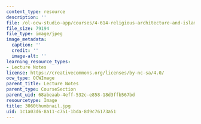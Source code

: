 ```yaml
---
content_type: resource
description: ''
file: /ol-ocw-studio-app/courses/4-614-religious-architecture-and-islamic-cultures-fall-2002/1c1a03d68a11c7511bda8d9c76173a51_3060thumbnail.jpg
file_size: 79194
file_type: image/jpeg
image_metadata:
  caption: ''
  credit: ''
  image-alt: ''
learning_resource_types:
- Lecture Notes
license: https://creativecommons.org/licenses/by-nc-sa/4.0/
ocw_type: OCWImage
parent_title: Lecture Notes
parent_type: CourseSection
parent_uid: 68abeaab-4eff-532c-e858-18d3ffb567bd
resourcetype: Image
title: 3060thumbnail.jpg
uid: 1c1a03d6-8a11-c751-1bda-8d9c76173a51
---
```

